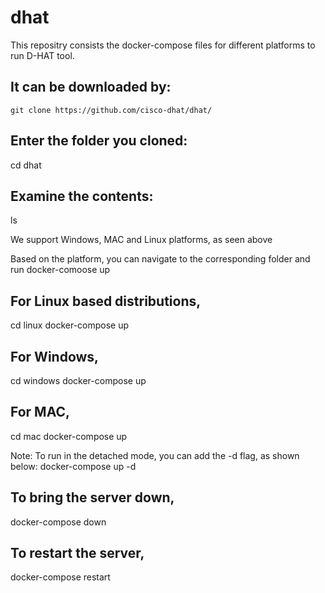 # dhat
This repositry consists the docker-compose files for different platforms to run D-HAT tool.

## It can be downloaded by:

```git clone https://github.com/cisco-dhat/dhat/```

## Enter the folder you cloned:

cd dhat

## Examine the contents:

ls

We support Windows, MAC and Linux platforms, as seen above

Based on the platform, you can navigate to the corresponding folder and  run docker-comoose up 

## For Linux based distributions, 

cd linux
docker-compose up


## For Windows, 

cd windows
docker-compose up


## For MAC, 

cd mac
docker-compose up


Note: To run in the detached mode, you can add the -d flag, as shown below:
docker-compose  up -d


## To bring the server down,

docker-compose down

## To restart the server,

docker-compose restart
